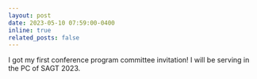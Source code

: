 ```yaml
---
layout: post
date: 2023-05-10 07:59:00-0400
inline: true
related_posts: false
---
```


I got my first conference program committee invitation! I will be serving in the PC of SAGT 2023.
